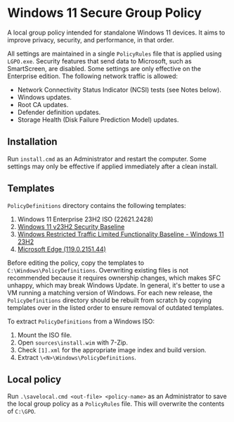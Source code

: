 # Windows 11 Secure Group Policy

A local group policy intended for standalone Windows 11 devices. It aims to improve privacy, security, and performance, in that order.

All settings are maintained in a single `PolicyRules` file that is applied using `LGPO.exe`. Security features that send data to Microsoft, such as SmartScreen, are disabled. Some settings are only effective on the Enterprise edition. The following network traffic is allowed:

* Network Connectivity Status Indicator (NCSI) tests (see Notes below).
* Windows updates.
* Root CA updates.
* Defender definition updates.
* Storage Health (Disk Failure Prediction Model) updates.

## Installation

Run `install.cmd` as an Administrator and restart the computer. Some settings may only be effective if applied immediately after a clean install.

## Templates

`PolicyDefinitions` directory contains the following templates:

1. Windows 11 Enterprise 23H2 ISO (22621.2428)
2. [Windows 11 v23H2 Security Baseline][SCT]
3. [Windows Restricted Traffic Limited Functionality Baseline - Windows 11 23H2][RTLFB]
4. [Microsoft Edge (119.0.2151.44)][Edge]

[SCT]: https://www.microsoft.com/en-us/download/details.aspx?id=55319
[RTLFB]: https://learn.microsoft.com/en-us/windows/privacy/manage-connections-from-windows-operating-system-components-to-microsoft-services
[Edge]: https://www.microsoft.com/en-us/edge/business/download

Before editing the policy, copy the templates to `C:\Windows\PolicyDefinitions`. Overwriting existing files is not recommended because it requires ownership changes, which makes SFC unhappy, which may break Windows Update. In general, it's better to use a VM running a matching version of Windows. For each new release, the `PolicyDefinitions` directory should be rebuilt from scratch by copying templates over in the listed order to ensure removal of outdated templates.

To extract `PolicyDefinitions` from a Windows ISO:

1. Mount the ISO file.
2. Open `sources\install.wim` with 7-Zip.
3. Check `[1].xml` for the appropriate image index and build version.
4. Extract `\<N>\Windows\PolicyDefinitions`.

## Local policy

Run `.\savelocal.cmd <out-file> <policy-name>` as an Administrator to save the local group policy as a `PolicyRules` file. This will overwrite the contents of `C:\GPO`.

